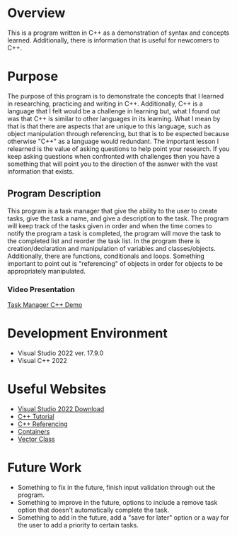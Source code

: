 # Overview
This is a program written in C++ as a demonstration of syntax and concepts learned.  Additionally, there is information that is useful for newcomers to C++.   

# Purpose
The purpose of this program is to demonstrate the concepts that I learned in researching, practicing and writing in C++.  Additionally, C++ is a language that I felt would be a challenge in learning but, what I found out was that C++ is similar to other languages in its learning.  What I mean by that is that there are aspects that are unique to this language, such as object manipulation through referencing, but that is to be espected because otherwise "C++" as a language would redundant.  The important lesson I relearned is the value of asking questions to help point your research.  If you keep asking questions when confronted with challenges then you have a something that will point you to the direction of the asnwer with the vast information that exists.

## Program Description
This program is a task manager that give the ability to the user to create tasks, give the task a name, and give a description to the task.  The program will keep track of the tasks given in order and when the time comes to notify the program a task is completed, the program will move the task to the completed list and reorder the task list.  In the program there is creation/declaration and manipulation of variables and classes/objects.  Additionally, there are functions, conditionals and loops.  Something important to point out is "referencing" of objects in order for objects to be appropriately manipulated.

### Video Presentation
[Task Manager C++ Demo](https://www.youtube.com/watch?v=gwIfF8SDjaY)

# Development Environment
- Visual Studio 2022 ver. 17.9.0
- Visual C++ 2022

# Useful Websites

- [Visual Studio 2022 Download](https://visualstudio.microsoft.com/downloads/) 
- [C++ Tutorial](https://www.w3schools.com/cpp/default.asp)
- [C++ Referencing](https://www.w3schools.com/cpp/cpp_references.asp)
- [Containers](https://cplusplus.com/reference/stl/)
- [Vector Class](https://learn.microsoft.com/en-us/cpp/standard-library/vector-class?view=msvc-170)

# Future Work

- Something to fix in the future, finish input validation through out the program.
- Something to improve in the future, options to include a remove task option that doesn't automatically complete the task.
- Something to add in the future, add a "save for later" option or a way for the user to add a priority to certain tasks.
